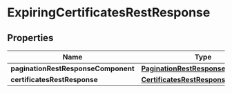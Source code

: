 

# ExpiringCertificatesRestResponse


## Properties

| Name | Type | Description | Notes |
|------------ | ------------- | ------------- | -------------|
|**paginationRestResponseComponent** | [**PaginationRestResponseComponent**](PaginationRestResponseComponent.md) |  |  [optional] |
|**certificatesRestResponse** | [**CertificatesRestResponse**](CertificatesRestResponse.md) |  |  [optional] |



